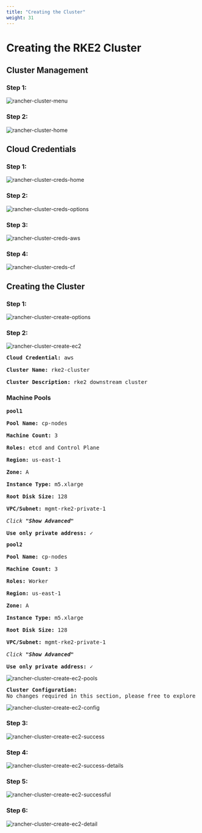 ```yaml
---
title: "Creating the Cluster"
weight: 31
---
```


# Creating the RKE2 Cluster

## Cluster Management

### Step 1:

![rancher-cluster-menu](/static/images/content/31-cluster-menu.png)


### Step 2:

![rancher-cluster-home](/static/images/content/31-cluster-home.png)


## Cloud Credentials

### Step 1:

![rancher-cluster-creds-home](/static/images/content/31-cluster-creds-home.png)


### Step 2:

![rancher-cluster-creds-options](/static/images/content/31-cluster-creds-options.png)


### Step 3:

![rancher-cluster-creds-aws](/static/images/content/31-cluster-creds-aws.png)


### Step 4:

![rancher-cluster-creds-cf](/static/images/content/31-cluster-creds-cf.png)


## Creating the Cluster

### Step 1:

![rancher-cluster-create-options](/static/images/content/31-cluster-create-options.png)


### Step 2:

![rancher-cluster-create-ec2](/static/images/content/31-cluster-create-ec2.png)

<pre>
<b>Cloud Credential:</b> aws

<b>Cluster Name:</b> rke2-cluster

<b>Cluster Description:</b> rke2 downstream cluster
</pre>

### **Machine Pools**

<pre>
<b>pool1</b>

<b>Pool Name:</b> cp-nodes

<b>Machine Count:</b> 3

<b>Roles:</b> etcd and Control Plane

<b>Region:</b> us-east-1

<b>Zone:</b> A

<b>Instance Type:</b> m5.xlarge

<b>Root Disk Size:</b> 128

<b>VPC/Subnet:</b> mgmt-rke2-private-1

<i>Click <b>"Show Advanced"</b></i>

<b>Use only private address:</b> ✓
</pre>

<pre>
<b>pool2</b>

<b>Pool Name:</b> cp-nodes

<b>Machine Count:</b> 3

<b>Roles:</b> Worker

<b>Region:</b> us-east-1

<b>Zone:</b> A

<b>Instance Type:</b> m5.xlarge

<b>Root Disk Size:</b> 128

<b>VPC/Subnet:</b> mgmt-rke2-private-1

<i>Click <b>"Show Advanced"</b></i>

<b>Use only private address:</b> ✓
</pre>

![rancher-cluster-create-ec2-pools](/static/images/content/31-cluster-create-ec2-pools.png)

<pre>
<b>Cluster Configuration:</b> 
No changes required in this section, please free to explore the configuration options.
</pre>

![rancher-cluster-create-ec2-config](/static/images/content/31-cluster-create-ec2-config.png)


### Step 3:

![rancher-cluster-create-ec2-success](/static/images/content/31-cluster-create-ec2-success.png)


### Step 4:

![rancher-cluster-create-ec2-success-details](/static/images/content/31-cluster-create-ec2-success-details.png)


### Step 5:

![rancher-cluster-create-ec2-successful](/static/images/content/31-cluster-create-ec2-successful.png)


### Step 6:

![rancher-cluster-create-ec2-detail](/static/images/content/31-cluster-create-ec2-details.png)